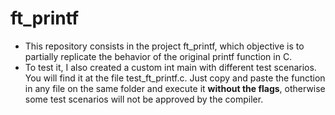 # ft_printf
- This repository consists in the project ft_printf, which objective is to partially replicate the behavior of the original printf function in C.
- To test it, I also created a custom int main with different test scenarios. You will find it at the file test_ft_printf.c. Just copy and paste the function in any file on the same folder and execute it **without the flags**, otherwise some test scenarios will not be approved by the compiler.

